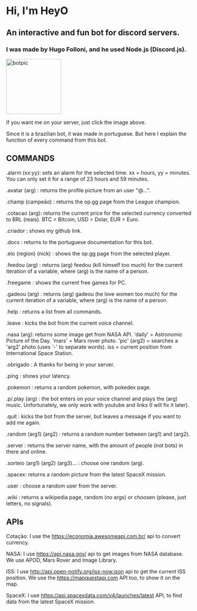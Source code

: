 # Hi, I'm HeyO

## An interactive and fun bot for discord servers.

### I was made by Hugo Folloni, and he used Node.js (Discord.js).

[<img src="https://cdn.discordapp.com/attachments/867457879047929918/867830621467967578/ErG18llWMAAIziI.jpeg" alt="botpic" width="150"  />](https://discord.com/oauth2/authorize?client_id=867456901716246538&permissions=8&scope=bot)

If you want me on your server, just click the image above.

Since it is a brazilian bot, it was made in portuguese. But here I explain the function of every command from this bot.

## COMMANDS

.alarm (xx:yy): sets an alarm for the selected time. xx = hours, yy = minutes. You can only set it for a range of 23 hours and 59 minutes.

.avatar (arg) : returns the profile picture from an user "@...".

.champ (campeão) : returns the op.gg page from the League champion.

.cotacao (arg): returns the current price for the selected currency converted to BRL (reais). BTC = Bitcoin, USD = Dolar, EUR = Euro. 

.criador : shows my github link.

.docs : returns to the portuguese documentation for this bot.

.elo (region) (nick) : shows the op.gg page from the selected player.

.feedou (arg) : returns (arg) feedou (kill himself too much) for the current iteration of a variable, where (arg) is the name of a person.

.freegame : shows the current free games for PC.

.gadeou (arg) : returns (arg) gadeou (he love women too much) for the current iteration of a variable, where (arg) is the name of a person.

.help : returns a list from all commands.

.leave : kicks the bot from the current voice channel.

.nasa (arg): returns some image get from NASA API. 'daily' = Astronomic Picture of the Day. 'mars' = Mars rover photo. 'pic' (arg2) = searches a 'arg2' photo (uses '-' to separate words). iss = current position from International Space Station.

.obrigado : A thanks for being in your server.

.ping : shows your latency.

.pokemon : returns a random pokemon, with pokedex page.

.p/.play (arg) : the bot enters on your voice channel and plays the (arg) music. Unfortunately, we only work with youtube and links (I will fix it later).

.quit : kicks the bot from the server, but leaves a message if you want to add me again.

.random (arg1) (arg2) : returns a random number between (arg1) and (arg2).

.server : returns the server name, with the amount of people (not bots) in there and online.

.sorteio (arg1) (arg2) (arg3)... : choose one random (arg).

.spacex: returns a random picture from the latest SpaceX mission.

.user : choose a random user from the server.

.wiki : returns a wikipedia page, random (no args) or choosen (please, just letters, no signals).

## APIs

Cotação: I use the https://economia.awesomeapi.com.br/  api to convert currency.

NASA: I use https://api.nasa.gov/ api to get images from NASA database. We use APOD, Mars Rover and Image Library.

ISS: I use http://api.open-notify.org/iss-now.json api to get the current ISS position. We use the https://mapquestapi.com API too, to show it on the map.

SpaceX: I use https://api.spacexdata.com/v4/launches/latest API, to find data from the latest SpaceX mission.
